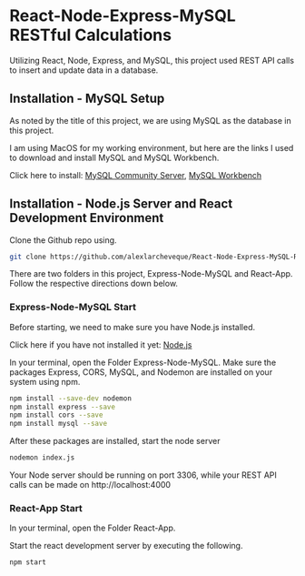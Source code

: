 # React-Node-Express-MySQL RESTful Calculations
Utilizing React, Node, Express, and MySQL, this project used REST API calls to insert and update data in a database. 

## Installation - MySQL Setup

As noted by the title of this project, we are using MySQL as the database in this project.

I am using MacOS for my working environment, but here are the links I used to download and install MySQL and MySQL Workbench.

Click here to install: [MySQL Community Server](https://dev.mysql.com/downloads/mysql/), [MySQL Workbench](https://www.mysql.com/products/workbench/)

## Installation - Node.js Server and React Development Environment

Clone the Github repo using.

```bash
git clone https://github.com/alexlarcheveque/React-Node-Express-MySQL-RESTCalculations.git
```

There are two folders in this project, Express-Node-MySQL and React-App. Follow the respective directions down below.

### Express-Node-MySQL Start

Before starting, we need to make sure you have Node.js installed.

Click here if you have not installed it yet: [Node.js](https://nodejs.org/en/download/)

In your terminal, open the Folder Express-Node-MySQL. Make sure the packages Express, CORS, MySQL, and Nodemon are installed on your system using npm.

```bash
npm install --save-dev nodemon
npm install express --save
npm install cors --save
npm install mysql --save
```
After these packages are installed, start the node server 

```bash
nodemon index.js
```

Your Node server should be running on port 3306, while your REST API calls can be made on http://localhost:4000

### React-App Start

In your terminal, open the Folder React-App.

Start the react development server by executing the following.

```bash
npm start
```

